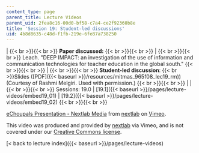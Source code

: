 ```yaml
---
content_type: page
parent_title: Lecture Videos
parent_uid: 2fea8c16-00d0-bf58-c7a4-ce2f92360b8e
title: 'Session 19: Student-led discussions'
uid: 4b8d8635-c48d-f1fb-219e-6fe87a738250
---
```


|  {{< br >}}{{< br >}} **Paper discussed:** {{< br >}}{{< br >}}  |  {{< br >}}{{< br >}} Leach. "DEEP IMPACT: an investigation of the use of information and communication technologies for teacher education in the global south." {{< br >}}{{< br >}}  |  {{< br >}}{{< br >}} **Student-led discussion**:  {{< br >}}Slides ([PDF]({{< baseurl >}}/resources/mitmas_965f08_lec19_rm)) (Courtesy of Rashmi Melgiri. Used with permission.) {{< br >}}{{< br >}}  |
|  {{< br >}}{{< br >}} Sessions: 19.0 &#124; [19.1]({{< baseurl >}}/pages/lecture-videos/embed19_01) &#124; [19.2]({{< baseurl >}}/pages/lecture-videos/embed19_02) {{< br >}}{{< br >}}  

[eChoupals Presentation - Nextlab Media](https://vimeo.com/3240306) from [nextlab](https://vimeo.com/3240306) on [Vimeo](https://vimeo.com).

This video was produced and provided by [nextlab](http://vimeo.com/nextlab) via Vimeo, and is not covered under our [Creative Commons license](/terms/#cc).

[< back to lecture index]({{< baseurl >}}/pages/lecture-videos)
